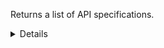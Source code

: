 Returns a list of API specifications.

<details>
<summary>Details</summary>

## Sort expressions

The following table lists the field names and directions you can use in a sort expression.

| Field               | Type        | Direction | Example                         |
|---------------------|-------------|-----------|---------------------------------|
| `id`                | `uuid`      | `asc`     | `?sort=asc(id)`                 |
|                     |             | `desc`    | `?sort=desc(id)`                |
| `name`              | `string`    | `asc`     | `?sort=asc(name)`               |
|                     |             | `desc`    | `?sort=desc(name)`              |
| `createTime`        | `date-time` | `asc`     | `?sort=asc(createTime)`         |
|                     |             | `desc`    | `?sort=desc(createTime)`        |
| `updateTime`        | `date-time` | `asc`     | `?sort=asc(updateTime)`         |
|                     |             | `desc`    | `?sort=desc(updateTime)`        |

### Default sort expression

If the `sort` parameter is omitted, the default sort expression is used:

```
?sort=desc(createTime)
```

This causes results to be sorted by `createTime` in descending order (from most recent to oldest).

## Filter expressions

The following table lists the field names and operators you can use in a filter expression.

| Field                                                                   | Type                    | Operator | Example                                                                                                                          |
|-------------------------------------------------------------------------|-------------------------|----------|----------------------------------------------------------------------------------------------------------------------------------|
| `id`                                                                    | `uuid`                  | `eq`     | `?filter=eq(id,"533d3fe3-bccc-405a-9904-4f516e892856")`                                                                          |
|                                                                         |                         | `neq`    | `?filter=neq(id,"533d3fe3-bccc-405a-9904-4f516e892856")`                                                                         |
| `name`                                                                  | `string`                | `eq`     | `?filter=eq(name,"Verzamelen Huisartsgegevens")`                                                                                 |
|                                                                         |                         | `neq`    | `?filter=neq(name,"Verzamelen Huisartsgegevens")`                                                                                |
|                                                                         |                         | `has`    | `?filter=has(name,"Verzamelen")`                                                                                                 |
|                                                                         |                         | `stw`    | `?filter=stw(name,"Verzamelen")`                                                                                                 |
|                                                                         |                         | `enw`    | `?filter=enw(name,"Huisartsgegevens")`                                                                                           |
|                                                                         |                         | `reg`    | `?filter=reg(name,"^[a-zA-Z0-9 ]+$")`                                                                                            |
| `organizationId`                                                        | `uuid`                  | `eq`     | `?filter=eq(organizationId,"533d3fe3-bccc-405a-9904-4f516e892856")`                                                              |
|                                                                         |                         | `neq`    | `?filter=neq(organizationId,"533d3fe3-bccc-405a-9904-4f516e892856")`                                                             |
| `architecturalStyle`                                                    | `ApiArchitecturalStyle` | `eq`     | `?filter=eq(architecturalStyle,"REST")`                                                                                          |
|                                                                         |                         | `neq`    | `?filter=neq(architecturalStyle,"REST")`                                                                                         |
| `mainVersion.communicationStandardVersions.$it.id`                      | `uuid`                  | `eq`     | `?filter=any(mainVersion.communicationStandardVersions,eq($it.id,"533d3fe3-bccc-405a-9904-4f516e892856"))`                       |
|                                                                         |                         | `neq`    | `?filter=all(mainVersion.communicationStandardVersions,neq($it.id,"533d3fe3-bccc-405a-9904-4f516e892856"))`                      |
| `mainVersion.communicationStandardVersions.$it.communicationStandardId` | `uuid`                  | `eq`     | `?filter=any(mainVersion.communicationStandardVersions,eq($it.communicationStandardId,"533d3fe3-bccc-405a-9904-4f516e892856"))`  |
|                                                                         |                         | `neq`    | `?filter=all(mainVersion.communicationStandardVersions,neq($it.communicationStandardId,"533d3fe3-bccc-405a-9904-4f516e892856"))` |
| `mainVersion.lastDeclarationOfConformity.requirementsVersion`           | `string`                | `eq`     | `?filter=eq(mainVersion.lastDeclarationOfConformity.requirementsVersion,"1.2.0")`                                                |
|                                                                         |                         | `neq`    | `?filter=neq(mainVersion.lastDeclarationOfConformity.requirementsVersion,"1.2.0")`                                               |
|                                                                         |                         | `has`    | `?filter=has(mainVersion.lastDeclarationOfConformity.requirementsVersion,"1.2")`                                                 |
|                                                                         |                         | `stw`    | `?filter=stw(mainVersion.lastDeclarationOfConformity.requirementsVersion,"1.2")`                                                 |
|                                                                         |                         | `enw`    | `?filter=enw(mainVersion.lastDeclarationOfConformity.requirementsVersion,"2.0")`                                                 |
|                                                                         |                         | `reg`    | `?filter=reg(mainVersion.lastDeclarationOfConformity.requirementsVersion,"^[a-zA-Z0-9 ]+$")`                                     |
| `mainVersion.lastDeclarationOfConformity.rankingLevel`                  | `ApiRankingLevel`       | `eq`     | `?filter=eq(mainVersion.lastDeclarationOfConformity.rankingLevel,"OPEN_API")`                                                    |
|                                                                         |                         | `neq`    | `?filter=neq(mainVersion.lastDeclarationOfConformity.rankingLevel,"OPEN_API")`                                                   |
| `createTime`                                                            | `date-time`             | `eq`     | `?filter=eq(createTime,"2024-03-16T14:15:30.500Z")`                                                                              |
|                                                                         |                         | `neq`    | `?filter=neq(createTime,"2024-03-16T14:15:30.500Z")`                                                                             |
|                                                                         |                         | `gt`     | `?filter=gt(createTime,"2024-03-16T14:15:30.500Z")`                                                                              |
|                                                                         |                         | `gte`    | `?filter=gte(createTime,"2024-03-16T14:15:30.500Z")`                                                                             |
|                                                                         |                         | `lt`     | `?filter=lt(createTime,"2024-03-16T14:15:30.500Z")`                                                                              |
|                                                                         |                         | `lte`    | `?filter=lte(createTime,"2024-03-16T14:15:30.500Z")`                                                                             |
| `updateTime`                                                            | `date-time`             | `eq`     | `?filter=eq(updateTime,"2024-03-16T14:15:30.500Z")`                                                                              |
|                                                                         |                         | `neq`    | `?filter=neq(updateTime,"2024-03-16T14:15:30.500Z")`                                                                             |
|                                                                         |                         | `gt`     | `?filter=gt(updateTime,"2024-03-16T14:15:30.500Z")`                                                                              |
|                                                                         |                         | `gte`    | `?filter=gte(updateTime,"2024-03-16T14:15:30.500Z")`                                                                             |
|                                                                         |                         | `lt`     | `?filter=lt(updateTime,"2024-03-16T14:15:30.500Z")`                                                                              |
|                                                                         |                         | `lte`    | `?filter=lte(updateTime,"2024-03-16T14:15:30.500Z")`                                                                             |

</details>
